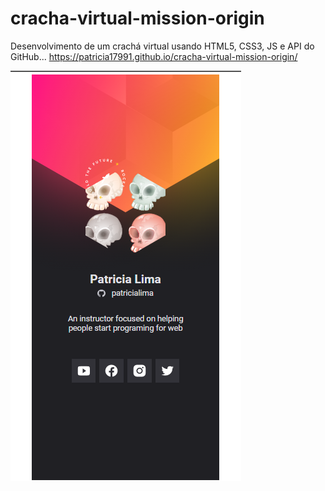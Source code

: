 # cracha-virtual-mission-origin

Desenvolvimento de um  crachá virtual usando HTML5, CSS3, JS e API do GitHub...
https://patricia17991.github.io/cracha-virtual-mission-origin/


![Clone-netflix](https://github.com/Patricia17991/cracha-virtual-mission-origin/blob/main/Captura%20de%20Tela%20(84).png) 
